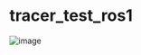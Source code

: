 # tracer_test_ros1


![image](https://user-images.githubusercontent.com/99167112/230111425-89200b22-2aff-455e-8cb8-26f74b8d8c3c.png)
